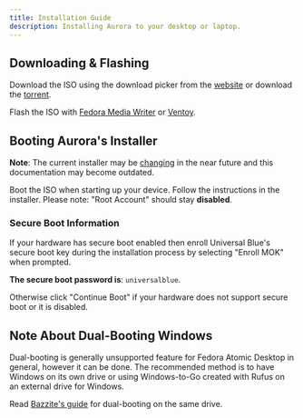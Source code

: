 ```yaml
---
title: Installation Guide
description: Installing Aurora to your desktop or laptop.
---
```


## Downloading & Flashing

Download the ISO using the download picker from the [website](https://getaurora.dev) or download the [torrent](https://fosstorrents.com/distributions/aurora/).

Flash the ISO with [Fedora Media Writer](https://fedoraproject.org/workstation/download) or [Ventoy](https://ventoy.net/en/).

## Booting Aurora's Installer

**Note**: The current installer may be [changing](https://github.com/ublue-os/titanoboa) in the near future and this documentation may become outdated.

Boot the ISO when starting up your device. Follow the instructions in the installer.  Please note: "Root Account" should stay **disabled**.

### Secure Boot Information

If your hardware has secure boot enabled then enroll Universal Blue's secure boot key during the installation process by selecting "Enroll MOK" when prompted.

**The secure boot password is**: `universalblue`.

Otherwise click "Continue Boot" if your hardware does not support secure boot or it is disabled.

## Note About Dual-Booting Windows

Dual-booting is generally unsupported feature for Fedora Atomic Desktop in general, however it can be done.  The recommended method is to have Windows on its own drive or using Windows-to-Go created with Rufus on an external drive for Windows.

Read [Bazzite's guide](https://docs.bazzite.gg/General/Installation_Guide/dual_boot_setup_guide/) for dual-booting on the same drive.
